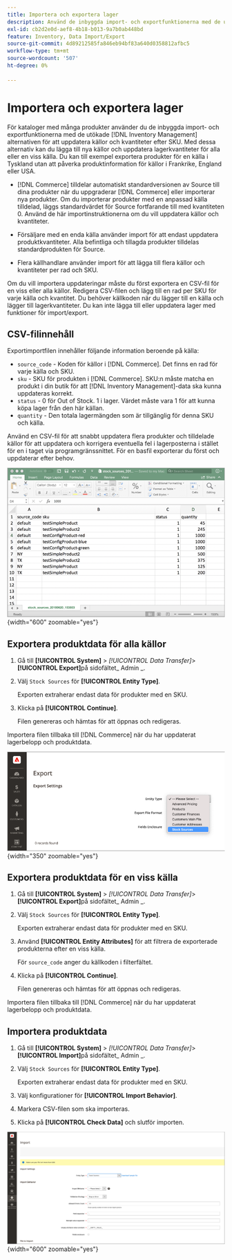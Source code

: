 ```yaml
---
title: Importera och exportera lager
description: Använd de inbyggda import- och exportfunktionerna med de utökade  [!DNL Inventory Management] alternativen för att uppdatera källor och kvantiteter efter SKU.
exl-id: cb2d2e0d-aef8-4b18-b013-9a7b0ab448bd
feature: Inventory, Data Import/Export
source-git-commit: 4d89212585fa846eb94bf83a640d0358812afbc5
workflow-type: tm+mt
source-wordcount: '507'
ht-degree: 0%

---
```


# Importera och exportera lager

För kataloger med många produkter använder du de inbyggda import- och exportfunktionerna med de utökade [!DNL Inventory Management] alternativen för att uppdatera källor och kvantiteter efter SKU. Med dessa alternativ kan du lägga till nya källor och uppdatera lagerkvantiteter för alla eller en viss källa. Du kan till exempel exportera produkter för en källa i Tyskland utan att påverka produktinformation för källor i Frankrike, England eller USA.

- [!DNL Commerce] tilldelar automatiskt standardversionen av Source till dina produkter när du uppgraderar [!DNL Commerce] eller importerar nya produkter. Om du importerar produkter med en anpassad källa tilldelad, läggs standardvärdet för Source fortfarande till med kvantiteten 0. Använd de här importinstruktionerna om du vill uppdatera källor och kvantiteter.

- Försäljare med en enda källa använder import för att endast uppdatera produktkvantiteter. Alla befintliga och tillagda produkter tilldelas standardprodukten för Source.

- Flera källhandlare använder import för att lägga till flera källor och kvantiteter per rad och SKU.

Om du vill importera uppdateringar måste du först exportera en CSV-fil för en viss eller alla källor. Redigera CSV-filen och lägg till en rad per SKU för varje källa och kvantitet. Du behöver källkoden när du lägger till en källa och lägger till lagerkvantiteter. Du kan inte lägga till eller uppdatera lager med funktioner för import/export.

## CSV-filinnehåll

Exportimportfilen innehåller följande information beroende på källa:

- `source_code` - Koden för källor i [!DNL Commerce]. Det finns en rad för varje källa och SKU.
- `sku` - SKU för produkten i [!DNL Commerce]. SKU:n måste matcha en produkt i din butik för att [!DNL Inventory Management]-data ska kunna uppdateras korrekt.
- `status` - 0 för Out of Stock. 1 i lager. Värdet måste vara 1 för att kunna köpa lager från den här källan.
- `quantity` - Den totala lagermängden som är tillgänglig för denna SKU och källa.

Använd en CSV-fil för att snabbt uppdatera flera produkter och tilldelade källor för att uppdatera och korrigera eventuella fel i lagerposterna i stället för en i taget via programgränssnittet. För en basfil exporterar du först och uppdaterar efter behov.

![Exempel på CSV-fil för import - exportera lagerdata](assets/inventory-import-export-data.png){width="600" zoomable="yes"}

## Exportera produktdata för alla källor

1. Gå till **[!UICONTROL System]** > _[!UICONTROL Data Transfer]_>**[!UICONTROL Export]**&#x200B;på sidofältet_ Admin _.

1. Välj `Stock Sources` för **[!UICONTROL Entity Type]**.

   Exporten extraherar endast data för produkter med en SKU.

1. Klicka på **[!UICONTROL Continue]**.

   Filen genereras och hämtas för att öppnas och redigeras.

Importera filen tillbaka till [!DNL Commerce] när du har uppdaterat lagerbelopp och produktdata.

![Exportera Stock-källor för produktdata och källor](assets/inventory-export-stock-sources.png){width="350" zoomable="yes"}

## Exportera produktdata för en viss källa

1. Gå till **[!UICONTROL System]** > _[!UICONTROL Data Transfer]_>**[!UICONTROL Export]**&#x200B;på sidofältet_ Admin _.

1. Välj `Stock Sources` för **[!UICONTROL Entity Type]**.

   Exporten extraherar endast data för produkter med en SKU.

1. Använd **[!UICONTROL Entity Attributes]** för att filtrera de exporterade produkterna efter en viss källa.

   För `source_code` anger du källkoden i filterfältet.

1. Klicka på **[!UICONTROL Continue]**.

   Filen genereras och hämtas för att öppnas och redigeras.

Importera filen tillbaka till [!DNL Commerce] när du har uppdaterat lagerbelopp och produktdata.

## Importera produktdata

1. Gå till **[!UICONTROL System]** > _[!UICONTROL Data Transfer]_>**[!UICONTROL Import]**&#x200B;på sidofältet_ Admin _.

1. Välj `Stock Sources` för **[!UICONTROL Entity Type]**.

   Exporten extraherar endast data för produkter med en SKU.

1. Välj konfigurationer för **[!UICONTROL Import Behavior]**.

1. Markera CSV-filen som ska importeras.

1. Klicka på **[!UICONTROL Check Data]** och slutför importen.

![Importera produktdata och källor](assets/inventory-import-sources.png){width="600" zoomable="yes"}
